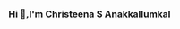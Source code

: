 ### Hi 👋,I'm Christeena S Anakkallumkal

<!--
**ChristeenaS/ChristeenaS** is a ✨ _special_ ✨ repository because its `README.md` (this file) appears on your GitHub profile.

Here are some ideas to get you started:

- 🔭 A passionate Computer Science and Engineering Student
- 🌱 I’m currently learning ...
- 👯 I’m looking to collaborate on ...
- 🤔 I’m looking for help with ...
- 💬 Ask me about ...
- 📫 How to reach me: christeenasunil2000@gmail.com...
- 😄 Pronouns: ...
- ⚡ Fun fact: ...
-->

